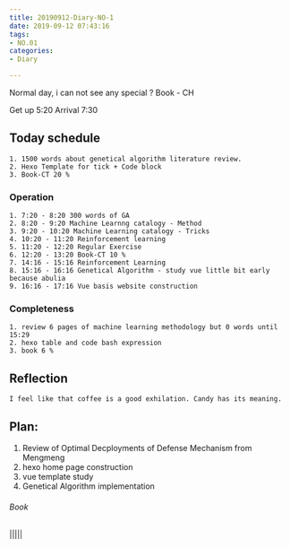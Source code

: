 ```yaml
---
title: 20190912-Diary-NO-1 
date: 2019-09-12 07:43:16
tags:
- NO.01
categories:
- Diary

---
```


Normal day, i can not see any special ?
Book - CH

Get up 5:20   Arrival 7:30  

## Today schedule
	1. 1500 words about genetical algorithm literature review.
	2. Hexo Template for tick + Code block 
	3. Book-CT 20 % 

### Operation
	1. 7:20 - 8:20 300 words of GA 
	2. 8:20 - 9:20 Machine Learnng catalogy - Method
	3. 9:20 - 10:20 Machine Learning catalogy - Tricks
	4. 10:20 - 11:20 Reinforcement learning
	5. 11:20 - 12:20 Regular Exercise
	6. 12:20 - 13:20 Book-CT 10 %
	7. 14:16 - 15:16 Reinforcement Learning
	8. 15:16 - 16:16 Genetical Algorithm - study vue little bit early because abulia
	9. 16:16 - 17:16 Vue basis website construction

### Completeness
	1. review 6 pages of machine learning methodology but 0 words until 15:29
	2. hexo table and code bash expression
	3. book 6 %


## Reflection
	I feel like that coffee is a good exhilation. Candy has its meaning.


## Plan: 
1. Review of Optimal Decployments of Defense Mechanism from Mengmeng
2. hexo home page construction 
3. vue template study
4. Genetical Algorithm implementation

###### Book

|||||

